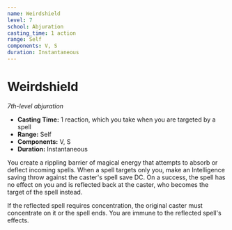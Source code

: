 ```yaml
---
name: Weirdshield
level: 7
school: Abjuration
casting_time: 1 action
range: Self
components: V, S
duration: Instantaneous
---
```


# Weirdshield

*7th-level abjuration*
- **Casting Time:** 1 reaction, which you take when you are targeted by a spell
- **Range:** Self
- **Components:** V, S
- **Duration:** Instantaneous

You create a rippling barrier of magical energy that attempts to absorb or deflect incoming spells. When a spell targets only you, make an Intelligence saving throw against the caster's spell save DC. On a success, the spell has no effect on you and is reflected back at the caster, who becomes the target of the spell instead.

If the reflected spell requires concentration, the original caster must concentrate on it or the spell ends. You are immune to the reflected spell's effects.
